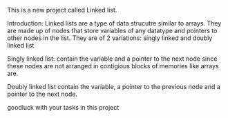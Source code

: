 This is a new project called Linked list.

Introduction:
Linked lists are a type of data strucutre similar to arrays. They are made up of nodes that store variables of any datatype and pointers to other nodes in the list. They are of 2 variations: singly linked and doubly linked list

Singly linked list: contain the variable and a pointer to the next node since these nodes are not arranged in contigious blocks of memories like arrays are.

Doubly linked list contain the variable, a pointer to the previous node and a pointer to the next node.

goodluck with your tasks in this project
